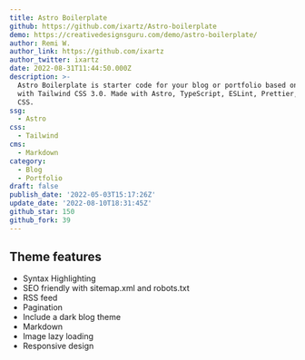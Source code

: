 ```yaml
---
title: Astro Boilerplate
github: https://github.com/ixartz/Astro-boilerplate
demo: https://creativedesignsguru.com/demo/astro-boilerplate/
author: Remi W.
author_link: https://github.com/ixartz
author_twitter: ixartz
date: 2022-08-31T11:44:50.000Z
description: >-
  Astro Boilerplate is starter code for your blog or portfolio based on Astro
  with Tailwind CSS 3.0. Made with Astro, TypeScript, ESLint, Prettier, Tailwind
  CSS.
ssg:
  - Astro
css:
  - Tailwind
cms:
  - Markdown
category:
  - Blog
  - Portfolio
draft: false
publish_date: '2022-05-03T15:17:26Z'
update_date: '2022-08-10T18:31:45Z'
github_star: 150
github_fork: 39
---
```


## Theme features

- Syntax Highlighting
- SEO friendly with sitemap.xml and robots.txt
- RSS feed
- Pagination
- Include a dark blog theme
- Markdown
- Image lazy loading
- Responsive design